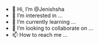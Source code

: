 - 👋 Hi, I’m @Jenishsha
- 👀 I’m interested in ...
- 🌱 I’m currently learning ...
- 💞️ I’m looking to collaborate on ...
- 📫 How to reach me ...

<!---
Jenishsha/Jenishsha is a ✨ special ✨ repository because its `README.md` (this file) appears on your GitHub profile.
You can click the Preview link to take a look at your changes.
--->
